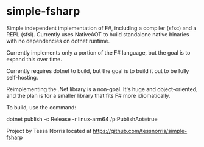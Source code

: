# simple-fsharp

Simple independent implementation of F#, including a compiler (sfsc) and a REPL (sfsi). Currently uses NativeAOT to build standalone native binaries with no dependencies on dotnet runtime.

Currently implements only a portion of the F# language, but the goal is to expand this over time.

Currently requires dotnet to build, but the goal is to build it out to be fully self-hosting.

Reimplementing the .Net library is a non-goal. It's huge and object-oriented, and the plan is for a smaller library that fits F# more idiomatically.

To build, use the command:

dotnet publish -c Release -r linux-arm64 /p:PublishAot=true

Project by Tessa Norris
located at https://github.com/tessnorris/simple-fsharp
